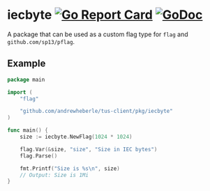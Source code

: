 # iecbyte [![Go Report Card](https://goreportcard.com/badge/github.com/andrewheberle/tus-client/pkg/iecbyte?logo=go&style=flat-square)](https://goreportcard.com/report/github.com/andrewheberle/tus-client/pkg/iecbyte) [![GoDoc](https://godoc.org/github.com/andrewheberle/tus-client/pkg/iecbyte?status.svg)](http://godoc.org/github.com/andrewheberle/tus-client/pkg/iecbyte)

A package that can be used as a custom flag type for `flag` and `github.com/sp13/pflag`.

## Example

```go
package main

import (
    "flag"

    "github.com/andrewheberle/tus-client/pkg/iecbyte"
)

func main() {
	size := iecbyte.NewFlag(1024 * 1024)

	flag.Var(&size, "size", "Size in IEC bytes")
	flag.Parse()

	fmt.Printf("Size is %s\n", size)
	// Output: Size is 1Mi
}
```